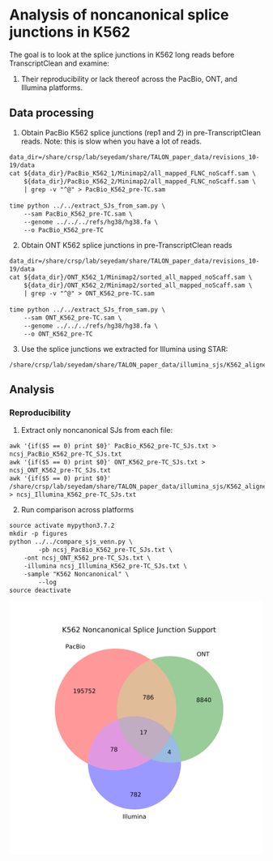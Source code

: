# Analysis of noncanonical splice junctions in K562

The goal is to look at the splice junctions in K562 long reads before TranscriptClean and examine:
1) Their reproducibility or lack thereof across the PacBio, ONT, and Illumina platforms.

## Data processing

1) Obtain PacBio K562 splice junctions (rep1 and 2) in pre-TranscriptClean reads. Note: this is slow when you have a lot of reads.
```
data_dir=/share/crsp/lab/seyedam/share/TALON_paper_data/revisions_10-19/data
cat ${data_dir}/PacBio_K562_1/Minimap2/all_mapped_FLNC_noScaff.sam \
    ${data_dir}/PacBio_K562_2/Minimap2/all_mapped_FLNC_noScaff.sam \
    | grep -v "^@" > PacBio_K562_pre-TC.sam

time python ../../extract_SJs_from_sam.py \
    --sam PacBio_K562_pre-TC.sam \
    --genome ../../../refs/hg38/hg38.fa \
    --o PacBio_K562_pre-TC

```

2) Obtain ONT K562 splice junctions in pre-TranscriptClean reads
```
data_dir=/share/crsp/lab/seyedam/share/TALON_paper_data/revisions_10-19/data
cat ${data_dir}/ONT_K562_1/Minimap2/sorted_all_mapped_noScaff.sam \
    ${data_dir}/ONT_K562_2/Minimap2/sorted_all_mapped_noScaff.sam \
    | grep -v "^@" > ONT_K562_pre-TC.sam

time python ../../extract_SJs_from_sam.py \
    --sam ONT_K562_pre-TC.sam \
    --genome ../../../refs/hg38/hg38.fa \
    --o ONT_K562_pre-TC
```

3) Use the splice junctions we extracted for Illumina using STAR:
```
/share/crsp/lab/seyedam/share/TALON_paper_data/illumina_sjs/K562_alignedSJ.out.tab
```

## Analysis

### Reproducibility

1) Extract only noncanonical SJs from each file:
```
awk '{if($5 == 0) print $0}' PacBio_K562_pre-TC_SJs.txt > ncsj_PacBio_K562_pre-TC_SJs.txt
awk '{if($5 == 0) print $0}' ONT_K562_pre-TC_SJs.txt > ncsj_ONT_K562_pre-TC_SJs.txt
awk '{if($5 == 0) print $0}' /share/crsp/lab/seyedam/share/TALON_paper_data/illumina_sjs/K562_alignedSJ.out.tab > ncsj_Illumina_K562_pre-TC_SJs.txt
```

2) Run comparison across platforms
```
source activate mypython3.7.2
mkdir -p figures
python ../../compare_sjs_venn.py \
        -pb ncsj_PacBio_K562_pre-TC_SJs.txt \
	-ont ncsj_ONT_K562_pre-TC_SJs.txt \
	-illumina ncsj_Illumina_K562_pre-TC_SJs.txt \
	-sample "K562 Noncanonical" \
        --log
source deactivate
```
<img align="center" width="500" src="figures/K562_Noncanonical_venn.png">

